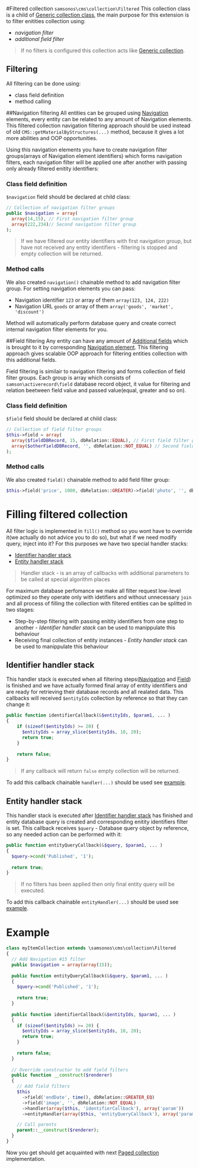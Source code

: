 #Filtered collection ```samsonos\cms\collection\Filtered```
This collection class is a child of [Generic collection class](Generic.md), the main purpose for this extension is to filter enitities collection using:
* *navigation filter*
* *additional field filter*

> If no filters is configured this collection acts like [Generic collection](Generic.md).

## Filtering
All filtering can be done using: 
* class field definition
* method calling

##Navigation filtering
All entities can be grouped using [Navigation](../Navigation.md) elements, every entity can be related to any amount of Navigation elements. This filtered collection navigation filtering approach should be used instead of old ```CMS::getMaterialByStructures(...)``` method, because it gives a lot more abilities and OOP opportunities.

Using this navigation elements you have to create navigation filter groups(arrays of Navigation element identifiers) which forms navigation filters, each navigation filter will be applied one after another with passing only already filtered enitity identifiers:

### Class field definition
```$navigation``` field should be declared at child class:
```php
// Collection of navigation filter groups
public $navigation = array(
  array(14,15), // First navigation filter group
  array(222,234)// Second navigation filter group
);
```

> If we have filtered our entity identifiers with first navigation group, but have not received any entity identifiers -  filtering is stopped and empty collection will be returned. 

### Method calls
We also created ```navigation()``` chainable method to add navigation filter group. For setting navigation elements you can pass: 
* Navigation identifier ```123``` or array of them ```array(123, 124, 222)```
* Navigation URL ```goods``` or array of them ```array('goods', 'market', 'discount')```

Method will automatically perform database query and create correct internal navigation filter elements for you.

##Field filtering
Any entity can have any amount of [Additional fields](../AdditionalField.md) which is brought to it by corresponding [Navigation element](../Navigation.md). This filtering approach gives scalable OOP approach for filtering entities collection with this additional fields. 

Field filtering is similair to navigation filtering and forms collection of field filter groups. Each group is array which consists of ```samson\activerecord\field``` database record object, it value for filtering and relation beetween field value and passed value(equal, greater and so on). 

### Class field definition
```$field``` field should be declared at child class:
```php
// Collection of field filter groups
$this->field = array(
  array($fieldDBRecord, 15, dbRelation::EQUAL), // First field filter group
  array($otherFieldDBRecord, '', dbRelation::NOT_EQUAL) // Second field filter group
);
```

### Method calls
We also created ```field()``` chainable method to add field filter group:
```php 
$this->field('price', 1000, dbRelation::GREATER)->field('photo', '', dbRelation::NOT_EQUAL);
```

# Filling filtered collection
All filter logic is implemented in ```fill()``` method so you wont have to override it(we actually do not advice you to do so), but what if we need modify query, inject into it? For this purposes we have two special handler stacks:
* [Identifier handler stack](#identifier-handler-stack)
* [Entity handler stack](#entity-handler-stack)

> Handler stack - is an array of callbacks with additional parameters to be called at special algorithm places

For maximum database perfomance we make all filter request low-level optimized so they operate only with idetifiers and without unnecessary ```join``` and all process of filling the collection with filtered entities can be splitted in two stages:
* Step-by-step filtering with passing enitity identifiers from one step to another - *Identifier handler stack* can be used to manippulate this behaviour 
* Receiving final collection of entity instances - *Entity handler stack* can be used to manippulate this behaviour 

## Identifier handler stack
This handler stack is executed when all filtering steps([Navigation](#navigation-filtering) and [Field](#field-filtering)) is finished and we have actually formed final array of entity identifiers and are ready for retrieving their database records and all realated data. This callbacks will received ```$entityIds``` collection by reference so that they can change it:
```php
public function identifierCallback(&$entityIds, $param1, ... )
{
    if (sizeof($entityIds) >= 20) {
      $entityIds = array_slice($entityIds, 10, 20);
      return true;
    }
    
    return false;
}
```
> If any callback will return ```false``` empty collection will be returned.

To add this callback chainable ```handler(...)``` should be used see [example](#example).

## Entity handler stack
This handler stack is executed after [Identifier handler stack](#identifier-handler-stack) has finished and entity database query is created and corresponding enitity identifiers filter is set. This callback receives ```$query``` - Database query object by reference, so any needed action can be performed with it:
```php
public function entityQueryCallback(&$query, $param1, ... )
{
  $query->cond('Published', '1');
  
  return true;
}
```

> If no filters has been applied then only final entity query will be executed.

To add this callback chainable ```entityHandler(...)``` should be used see [example](#example).

# Example
```php
class myItemCollection extends \samsonos\cms\collection\Filtered
{
  // Add Navigation #15 filter
  public $navigation = array(array(15));
  
  public function entityQueryCallback(&$query, $param1, ... )
  {
    $query->cond('Published', '1');
    
    return true;
  }
  
  public function identifierCallback(&$entityIds, $param1, ... )
  {
    if (sizeof($entityIds) >= 20) {
      $entityIds = array_slice($entityIds, 10, 20);
      return true;
    }
    
    return false;
  }
  
  // Override constructor to add field filters
  public function __construct($renderer)
  {
    // Add field filters
    $this
      ->field('endDate', time(), dbRelation::GREATER_EQ)
      ->field('image', '', dbRelation::NOT_EQUAL)
      ->handler(array($this, 'identifierCallback'), array('param'))
      ->entityHandler(array($this, 'entityQueryCallback'), array('param'));;

    // Call parents
    parent::__construct($renderer);
  }
}
```

Now you get should get acquainted with next [Paged collection](Paged.md) implementation.
